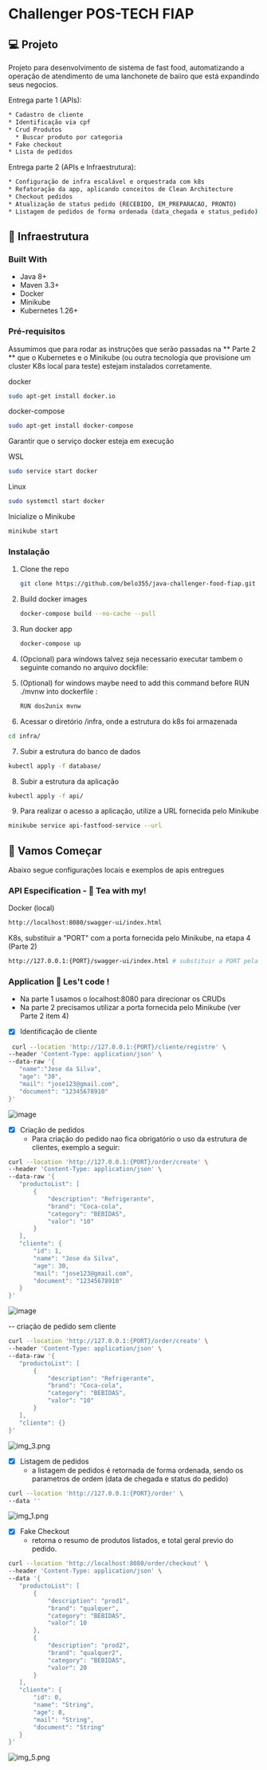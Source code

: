 
# Challenger POS-TECH FIAP 

## 💻 Projeto
Projeto para desenvolvimento de sistema de fast food, automatizando a operação de atendimento de uma lanchonete de baiiro que está expandindo seus negocios.

Entrega parte 1 (APIs):
  ```sh
* Cadastro de cliente
  * Identificação via cpf
* Crud Produtos
    * Buscar produto por categoria
* Fake checkout 
* Lista de pedidos 
  ```

Entrega parte 2 (APIs e Infraestrutura):
  ```sh
* Configuração de infra escalável e orquestrada com k8s
* Refatoração da app, aplicando conceitos de Clean Architecture
  * Checkout pedidos 
  * Atualização de status pedido (RECEBIDO, EM_PREPARACAO, PRONTO)
  * Listagem de pedidos de forma ordenada (data_chegada e status_pedido)
  ```
## 🔖 Infraestrutura

### Built With

* Java 8+
* Maven 3.3+ 
* Docker
* Minikube
* Kubernetes 1.26+

### Pré-requisitos

Assumimos que para rodar as instruções que serão passadas na ** Parte 2 ** que o Kubernetes e o Minikube (ou outra tecnologia que provisione um cluster K8s local para teste) estejam instalados corretamente.
 
 docker
  ```sh
  sudo apt-get install docker.io
  ```
 docker-compose
  ```sh
  sudo apt-get install docker-compose
  ```

  Garantir que o serviço docker esteja em execução
  
  WSL
  ```sh
  sudo service start docker
  ```
  Linux
  ```sh
  sudo systemctl start docker
  ```
  Inicialize o Minikube
  ```sh
  minikube start
  ```
  
### Instalação


1. Clone the repo
   ```sh
   git clone https://github.com/belo355/java-challenger-food-fiap.git
   ```
2. Build docker images
   ```sh
   docker-compose build --no-cache --pull
   ```
3. Run docker app
   ```sh
   docker-compose up
   ```
4. (Opcional) para windows talvez seja necessario executar tambem o seguinte comando no arquivo dockfile: 
4. (Optional) for windows maybe need to add this command before RUN ./mvnw into dockerfile :
   ```sh
   RUN dos2unix mvnw
   ```


6. Acessar o diretório /infra, onde a estrutura do k8s foi armazenada
  
  ```sh
  cd infra/
  ```
7.  Subir a estrutura do banco de dados
  ```sh
  kubectl apply -f database/
  ```
8.  Subir a estrutura da aplicação
  ```sh
  kubectl apply -f api/
  ```
9.  Para realizar o acesso a aplicação, utilize a URL fornecida pelo Minikube
  ```sh
  minikube service api-fastfood-service --url
  ```

## 🚀 Vamos  Começar 

Abaixo segue configurações locais e exemplos de apis entregues

### API Especification - 👀 Tea with my! 
Docker (local)
```sh
http://localhost:8080/swagger-ui/index.html
```
K8s, substituir a "PORT" com a porta fornecida pelo Minikube, na etapa 4 (Parte 2)
```sh
http://127.0.0.1:{PORT}/swagger-ui/index.html # substituir a PORT pela porta fornecida pelo minikube
```

### Application 👋 Les't code !

- Na parte 1 usamos o localhost:8080 para direcionar os CRUDs
- Na parte 2 precisamos utilizar a porta fornecida pelo Minikube (ver Parte 2 item 4)

- [x] Identificação de cliente 
 ```sh
  curl --location 'http://127.0.0.1:{PORT}/cliente/registre' \
--header 'Content-Type: application/json' \
--data-raw '{
    "name":"Jose da Silva",
    "age": "30", 
    "mail": "jose123@gmail.com",
    "document": "12345678910"
}'
   ```
![image](https://github.com/belo355/java-challenger-food-fiap/assets/42159611/1a3fc509-28bd-442e-b6c5-e14eac071e3c)


- [x] Criação de pedidos 
  - Para criação do pedido nao fica obrigatório o uso da estrutura de clientes, exemplo a seguir: 
 ```sh
curl --location 'http://127.0.0.1:{PORT}/order/create' \
--header 'Content-Type: application/json' \
--data-raw '{
    "productoList": [
        {
            "description": "Refrigerante",
            "brand": "Coca-cola",
            "category": "BEBIDAS",
            "valor": "10"
        }
    ],
    "cliente": {
        "id": 1,
        "name": "Jose da Silva",
        "age": 30,
        "mail": "jose123@gmail.com",
        "document": "12345678910"
    }
}'
   ```
![image](https://github.com/belo355/java-challenger-food-fiap/assets/42159611/5c01fcdb-b41f-4603-83e7-7350b00e436d)


-- criação de pedido sem cliente
 ```sh
curl --location 'http://127.0.0.1:{PORT}/order/create' \
--header 'Content-Type: application/json' \
--data-raw '{
    "productoList": [
        {
            "description": "Refrigerante",
            "brand": "Coca-cola",
            "category": "BEBIDAS",
            "valor": "10"
        }
    ],
    "cliente": {}
}'
   ```
![img_3.png](img_3.png)

- [x] Listagem de pedidos
  - a listagem de pedidos é retornada de forma ordenada, sendo os parametros de ordem (data de chegada e status do pedido)
 ```sh
curl --location 'http://127.0.0.1:{PORT}/order' \
--data ''
   ```
![img_1.png](img_1.png)


- [x] Fake Checkout
  - retorna o resumo de produtos listados, e total geral previo do pedido. 
 ```sh
curl --location 'http://localhost:8080/order/checkout' \
--header 'Content-Type: application/json' \
--data '{
    "productoList": [
        {
            "description": "prod1",
            "brand": "qualquer",
            "category": "BEBIDAS",
            "valor": 10
        },
        {
            "description": "prod2",
            "brand": "qualquer2",
            "category": "BEBIDAS",
            "valor": 20
        }
    ],
    "cliente": {
        "id": 0,
        "name": "String",
        "age": 0,
        "mail": "String",
        "document": "String"
    }
}'
   ```
![img_5.png](img_5.png)
